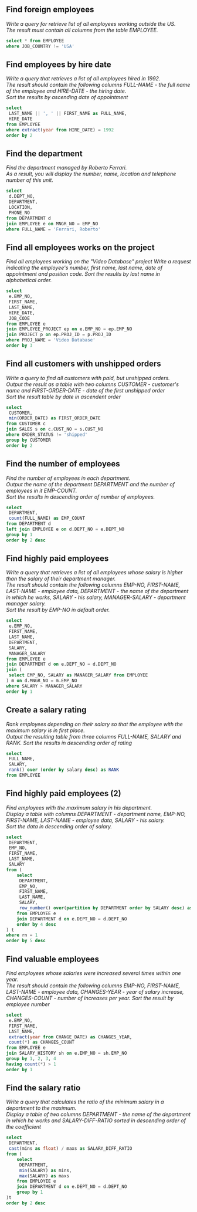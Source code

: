 ## Find foreign employees

_Write a query for retrieve list of all employees working outside the US._  
_The result must contain all columns from the table EMPLOYEE._

```sql
select * from EMPLOYEE
where JOB_COUNTRY != 'USA'
```

## Find employees by hire date

_Write a query that retrieves a list of all employees hired in 1992._  
_The result should contain the following columns FULL-NAME - the full name of the employee and HIRE-DATE - the hiring date._  
_Sort the results by ascending date of appointment_

```sql
select
 LAST_NAME || ', ' || FIRST_NAME as FULL_NAME,
 HIRE_DATE
from EMPLOYEE
where extract(year from HIRE_DATE) = 1992
order by 2
```

## Find the department

_Find the department managed by Roberto Ferrari._  
_As a result, you will display the number, name, location and telephone number of this unit._

```sql
select
 d.DEPT_NO,
 DEPARTMENT,
 LOCATION,
 PHONE_NO
from DEPARTMENT d
join EMPLOYEE e on MNGR_NO = EMP_NO
where FULL_NAME = 'Ferrari, Roberto'
```

## Find all employees works on the project

_Find all employees working on the "Video Database" project Write a request indicating the employee's number, first name, last name, date of appointment and position code._ _Sort the results by last name in alphabetical order._

```sql
select
 e.EMP_NO,
 FIRST_NAME,
 LAST_NAME,
 HIRE_DATE,
 JOB_CODE
from EMPLOYEE e
join EMPLOYEE_PROJECT ep on e.EMP_NO = ep.EMP_NO
join PROJECT p on ep.PROJ_ID = p.PROJ_ID
where PROJ_NAME = 'Video Database'
order by 3
```

## Find all customers with unshipped orders

_Write a query to find all customers with paid, but unshipped orders._  
_Output the result as a table with two columns CUSTOMER - customer's name and FIRST-ORDER-DATE - date of the first unshipped order_  
_Sort the result table by date in ascendent order_

```sql
select
 CUSTOMER,
 min(ORDER_DATE) as FIRST_ORDER_DATE
from CUSTOMER c
join SALES s on c.CUST_NO = s.CUST_NO
where ORDER_STATUS != 'shipped'
group by CUSTOMER
order by 2
```

## Find the number of employees

_Find the number of employees in each department._  
_Output the name of the department DEPARTMENT and the number of employees in it EMP-COUNT._  
_Sort the results in descending order of number of employees._

```sql
select
 DEPARTMENT,
 count(FULL_NAME) as EMP_COUNT
from DEPARTMENT d
left join EMPLOYEE e on d.DEPT_NO = e.DEPT_NO
group by 1
order by 2 desc
```

## Find highly paid employees

_Write a query that retrieves a list of all employees whose salary is higher than the salary of their department manager._  
_The result should contain the following columns EMP-NO, FIRST-NAME, LAST-NAME - employee data, DEPARTMENT - the name of the department in which he works, SALARY - his salary, MANAGER-SALARY - department manager salary._  
_Sort the result by EMP-NO in default order._

```sql
select
 e.EMP_NO,
 FIRST_NAME,
 LAST_NAME,
 DEPARTMENT,
 SALARY,
 MANAGER_SALARY
from EMPLOYEE e
join DEPARTMENT d on e.DEPT_NO = d.DEPT_NO
join (
 select EMP_NO, SALARY as MANAGER_SALARY from EMPLOYEE
) m on d.MNGR_NO = m.EMP_NO
where SALARY > MANAGER_SALARY
order by 1
```

## Create a salary rating

_Rank employees depending on their salary so that the employee with the maximum salary is in first place._  
_Output the resulting table from three columns FULL-NAME, SALARY and RANK. Sort the results in descending order of rating_

```sql
select
 FULL_NAME,
 SALARY,
 rank() over (order by salary desc) as RANK
from EMPLOYEE
```

## Find highly paid employees (2)

_Find employees with the maximum salary in his department._  
_Display a table with columns DEPARTMENT - department name, EMP-NO, FIRST-NAME, LAST-NAME - employee data, SALARY - his salary._  
_Sort the data in descending order of salary._

```sql
select
 DEPARTMENT,
 EMP_NO,
 FIRST_NAME,
 LAST_NAME,
 SALARY
from (
    select
     DEPARTMENT,
     EMP_NO,
     FIRST_NAME,
     LAST_NAME,
     SALARY,
     row_number() over(partition by DEPARTMENT order by SALARY desc) as rn
    from EMPLOYEE e
    join DEPARTMENT d on e.DEPT_NO = d.DEPT_NO
    order by 4 desc
) t
where rn = 1
order by 5 desc
```

## Find valuable employees

_Find employees whose salaries were increased several times within one year._  
_The result should contain the following columns EMP-NO, FIRST-NAME, LAST-NAME - employee data, CHANGES-YEAR - year of salary increase, CHANGES-COUNT - number of increases per year. Sort the result by employee number_

```sql
select
 e.EMP_NO,
 FIRST_NAME,
 LAST_NAME,
 extract(year from CHANGE_DATE) as CHANGES_YEAR,
 count(*) as CHANGES_COUNT
from EMPLOYEE e
join SALARY_HISTORY sh on e.EMP_NO = sh.EMP_NO
group by 1, 2, 3, 4
having count(*) > 1
order by 1
```

## Find the salary ratio

_Write a query that calculates the ratio of the minimum salary in a department to the maximum._  
_Display a table of two columns DEPARTMENT - the name of the department in which he works and SALARY-DIFF-RATIO sorted in descending order of the coefficient_

```sql
select
 DEPARTMENT,
 cast(mins as float) / maxs as SALARY_DIFF_RATIO
from (
    select
     DEPARTMENT,
     min(SALARY) as mins,
     max(SALARY) as maxs
    from EMPLOYEE e
    join DEPARTMENT d on e.DEPT_NO = d.DEPT_NO
    group by 1
)t
order by 2 desc
```
